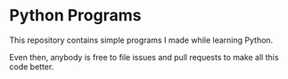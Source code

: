 # Python Programs
This repository contains simple programs I made while learning Python.

Even then, anybody is free to file issues and pull requests to make all this code better.
